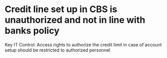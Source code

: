 # Credit line set up in CBS is unauthorized and not in line with banks policy

Key IT Control: Access rights to authorize the credit limit in case of account setup should be restricted to authorized personnel